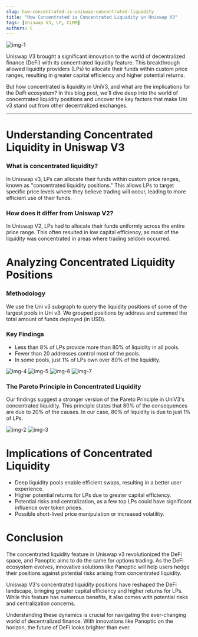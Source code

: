 ```yaml
---
slug: how-concentrated-is-uniswap-concentrated-liquidity
title: "How Concentrated is Concentrated Liquidity in Uniswap V3"
tags: [Uniswap V3, LP, CLMM]
authors: C
---
```


![img-1](./im1.png)

Uniswap V3 brought a significant innovation to the world of decentralized finance (DeFi) with its concentrated liquidity feature. This breakthrough allowed liquidity providers (LPs) to allocate their funds within custom price ranges, resulting in greater capital efficiency and higher potential returns.

But how concentrated is liquidity in UniV3, and what are the implications for the DeFi ecosystem? In this blog post, we'll dive deep into the world of concentrated liquidity positions and uncover the key factors that make Uni v3 stand out from other decentralized exchanges.
<!--truncate-->

---

# Understanding Concentrated Liquidity in Uniswap V3

### What is concentrated liquidity?

In Uniswap v3, LPs can allocate their funds within custom price ranges, known as "concentrated liquidity positions." This allows LPs to target specific price levels where they believe trading will occur, leading to more efficient use of their funds.

### How does it differ from Uniswap V2?

In Uniswap V2, LPs had to allocate their funds uniformly across the entire price range. This often resulted in low capital efficiency, as most of the liquidity was concentrated in areas where trading seldom occurred.

# Analyzing Concentrated Liquidity Positions

### Methodology

We use the Uni v3 subgraph to query the liquidity positions of some of the largest pools in Uni v3. We grouped positions by address and summed the total amount of funds deployed (in USD).

### Key Findings
- Less than 8% of LPs provide more than 80% of liquidity in all pools.
- Fewer than 20 addresses control most of the pools.
- In some pools, just 1% of LPs own over 80% of the liquidity.

![img-4](./im4.png)
![img-5](./im5.png)
![img-6](./im6.png)
![img-7](./im7.png)

### The Pareto Principle in Concentrated Liquidity

Our findings suggest a stronger version of the Pareto Principle in UniV3's concentrated liquidity. This principle states that 80% of the consequences are due to 20% of the causes. In our case, 80% of liquidity is due to just 1% of LPs.

![img-2](./im2.png)
![img-3](./im3.png)

# Implications of Concentrated Liquidity
- Deep liquidity pools enable efficient swaps, resulting in a better user experience.
- Higher potential returns for LPs due to greater capital efficiency.
- Potential risks and centralization, as a few top LPs could have significant influence over token prices.
- Possible short-lived price manipulation or increased volatility.

# Conclusion
The concentrated liquidity feature in Uniswap v3 revolutionized the DeFi space, and Panoptic aims to do the same for options trading. As the DeFi ecosystem evolves, innovative solutions like Panoptic will help users hedge their positions against potential risks arising from concentrated liquidity.

Uniswap V3's concentrated liquidity positions have reshaped the DeFi landscape, bringing greater capital efficiency and higher returns for LPs. While this feature has numerous benefits, it also comes with potential risks and centralization concerns.

Understanding these dynamics is crucial for navigating the ever-changing world of decentralized finance. With innovations like Panoptic on the horizon, the future of DeFi looks brighter than ever.
